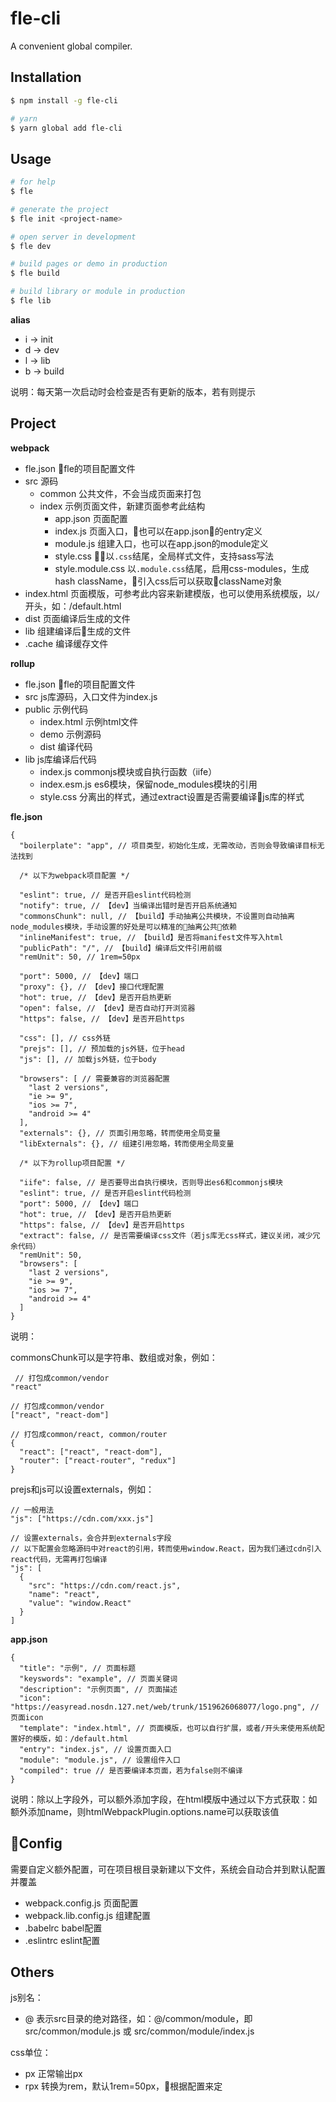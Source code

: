 # fle-cli

A convenient global compiler.

## Installation

``` bash
$ npm install -g fle-cli

# yarn
$ yarn global add fle-cli
```

## Usage

``` bash
# for help
$ fle

# generate the project
$ fle init <project-name>

# open server in development
$ fle dev

# build pages or demo in production
$ fle build

# build library or module in production
$ fle lib
```

**alias**

* i -> init
* d -> dev
* l -> lib
* b -> build

说明：每天第一次启动时会检查是否有更新的版本，若有则提示

## Project

**webpack**

* fle.json fle的项目配置文件
* src 源码
  * common 公共文件，不会当成页面来打包
  * index 示例页面文件，新建页面参考此结构
    * app.json 页面配置
    * index.js 页面入口，也可以在app.json的entry定义
    * module.js 组建入口，也可以在app.json的module定义
    * style.css 以`.css`结尾，全局样式文件，支持sass写法
    * style.module.css 以`.module.css`结尾，启用css-modules，生成hash className，引入css后可以获取className对象
* index.html 页面模版，可参考此内容来新建模版，也可以使用系统模版，以`/`开头，如：/default.html
* dist 页面编译后生成的文件
* lib 组建编译后生成的文件
* .cache 编译缓存文件

**rollup**

* fle.json fle的项目配置文件
* src js库源码，入口文件为index.js
* public 示例代码
  * index.html 示例html文件
  * demo 示例源码
  * dist 编译代码
* lib js库编译后代码
  * index.js commonjs模块或自执行函数（iife）
  * index.esm.js es6模块，保留node_modules模块的引用
  * style.css 分离出的样式，通过extract设置是否需要编译js库的样式

**fle.json**

```
{
  "boilerplate": "app", // 项目类型，初始化生成，无需改动，否则会导致编译目标无法找到

  /* 以下为webpack项目配置 */

  "eslint": true, // 是否开启eslint代码检测
  "notify": true, // 【dev】当编译出错时是否开启系统通知
  "commonsChunk": null, // 【build】手动抽离公共模块，不设置则自动抽离node_modules模块，手动设置的好处是可以精准的抽离公共依赖
  "inlineManifest": true, // 【build】是否将manifest文件写入html
  "publicPath": "/", // 【build】编译后文件引用前缀
  "remUnit": 50, // 1rem=50px

  "port": 5000, // 【dev】端口
  "proxy": {}, // 【dev】接口代理配置
  "hot": true, // 【dev】是否开启热更新
  "open": false, // 【dev】是否自动打开浏览器
  "https": false, // 【dev】是否开启https

  "css": [], // css外链
  "prejs": [], // 预加载的js外链，位于head
  "js": [], // 加载js外链，位于body

  "browsers": [ // 需要兼容的浏览器配置
    "last 2 versions",
    "ie >= 9",
    "ios >= 7",
    "android >= 4"
  ],
  "externals": {}, // 页面引用忽略，转而使用全局变量
  "libExternals": {}, // 组建引用忽略，转而使用全局变量

  /* 以下为rollup项目配置 */

  "iife": false, // 是否要导出自执行模块，否则导出es6和commonjs模块
  "eslint": true, // 是否开启eslint代码检测  
  "port": 5000, // 【dev】端口
  "hot": true, // 【dev】是否开启热更新
  "https": false, // 【dev】是否开启https
  "extract": false, // 是否需要编译css文件（若js库无css样式，建议关闭，减少冗余代码）
  "remUnit": 50,
  "browsers": [
    "last 2 versions",
    "ie >= 9",
    "ios >= 7",
    "android >= 4"
  ]
}
```

说明：

commonsChunk可以是字符串、数组或对象，例如：

```
 // 打包成common/vendor
"react"

// 打包成common/vendor
["react", "react-dom"]

// 打包成common/react, common/router
{
  "react": ["react", "react-dom"],
  "router": ["react-router", "redux"]
}
```

prejs和js可以设置externals，例如：

```
// 一般用法
"js": ["https://cdn.com/xxx.js"]

// 设置externals，会合并到externals字段
// 以下配置会忽略源码中对react的引用，转而使用window.React，因为我们通过cdn引入react代码，无需再打包编译
"js": [
  {
    "src": "https://cdn.com/react.js",
    "name": "react",
    "value": "window.React"
  }
]
```

**app.json**

```
{
  "title": "示例", // 页面标题
  "keyswords": "example", // 页面关键词
  "description": "示例页面", // 页面描述
  "icon": "https://easyread.nosdn.127.net/web/trunk/1519626068077/logo.png", // 页面icon
  "template": "index.html", // 页面模版，也可以自行扩展，或者/开头来使用系统配置好的模版，如：/default.html
  "entry": "index.js", // 设置页面入口
  "module": "module.js", // 设置组件入口
  "compiled": true // 是否要编译本页面，若为false则不编译
}
```

说明：除以上字段外，可以额外添加字段，在html模版中通过以下方式获取：如额外添加name，则htmlWebpackPlugin.options.name可以获取该值

## Config

需要自定义额外配置，可在项目根目录新建以下文件，系统会自动合并到默认配置并覆盖

* webpack.config.js 页面配置
* webpack.lib.config.js 组建配置
* .babelrc babel配置
* .eslintrc eslint配置

## Others

js别名：

* @ 表示src目录的绝对路径，如：@/common/module，即 src/common/module.js 或 src/common/module/index.js

css单位：

* px 正常输出px
* rpx 转换为rem，默认1rem=50px，根据配置来定